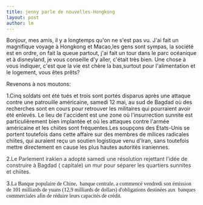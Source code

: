 ```yaml
---
title: jenny parle de nouvelles-Hongkong 
layout: post
author: lm
---
```

<p>Bonjour, mes amis, il y a longtemps qu&#39;on ne s&#39;est pas vu. J&#39;ai fait un magnifique voyage à Hongkong et Macao,les gens sont sympas, la société est en ordre, on fait la queue partout, j&#39;ai fait un tour dans le parc océanique et à disneyland, je vous conseille d&#39;y aller, c&#39;était très bien. Une chose à vous indiquer, c&#39;est que la vie est chère la bas,surtout pour l&#39;alimentation et le logement, vous êtes prêts?</p>
<p>Revenons à nos moutons:</p>
<p>1.Cinq soldats ont été tués et trois sont portés disparus après une attaque contre une patrouille américaine, samedi 12 mai, au sud de Bagdad où des recherches sont en cours pour retrouver les militaires qui pourraient avoir été enlevés. Le lieu de l&#39;accident est une zone où l&#39;insurrection sunnite est particulièrement bien implantée et où les attaques contre l&#39;armée américaine et les chiites sont fréquentes.Les soupçons des Etats-Unis se portent toutefois dans cette affaire sur des membres de milices radicales chiites, qui auraient reçu un soutien logistique venu d&#39;Iran, sans toutefois mettre directement en cause les plus hautes autorités iraniennes.</p>
<p>2.<font color="#333333">Le Parlement irakien a adopté samedi une résolution rejettant l&#39;idée de construire à Bagdad ( capitale) un mur pour séparer les quartiers sunnites et chiites.</font></p>
<p>3.<font face="Times New Roman" class="arial12">La Banque populaire de  Chine,  banque centrale, a commencé vendredi son émission de 101  milliards de yuans (12,9 milliards de dollars) d&#39;obligations destinées aux   banques commerciales afin de réduire leurs capacités de crédit. </font> </p>
